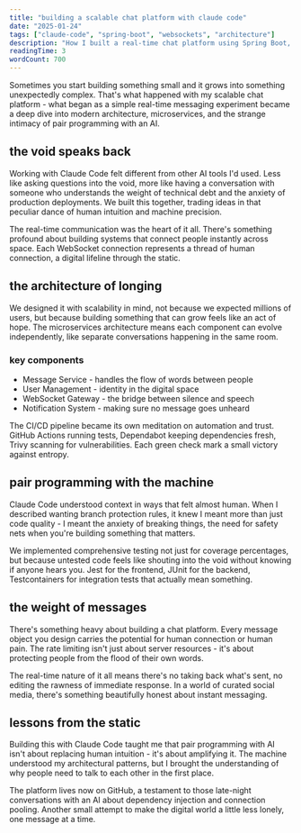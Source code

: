 ```yaml
---
title: "building a scalable chat platform with claude code"
date: "2025-01-24"
tags: ["claude-code", "spring-boot", "websockets", "architecture"]
description: "How I built a real-time chat platform using Spring Boot, React, and Claude Code as my pair programming partner"
readingTime: 3
wordCount: 700
---
```


Sometimes you start building something small and it grows into something unexpectedly complex. That's what happened with my scalable chat platform - what began as a simple real-time messaging experiment became a deep dive into modern architecture, microservices, and the strange intimacy of pair programming with an AI.

## the void speaks back

Working with Claude Code felt different from other AI tools I'd used. Less like asking questions into the void, more like having a conversation with someone who understands the weight of technical debt and the anxiety of production deployments. We built this together, trading ideas in that peculiar dance of human intuition and machine precision.

The real-time communication was the heart of it all. There's something profound about building systems that connect people instantly across space. Each WebSocket connection represents a thread of human connection, a digital lifeline through the static.

## the architecture of longing

We designed it with scalability in mind, not because we expected millions of users, but because building something that can grow feels like an act of hope. The microservices architecture means each component can evolve independently, like separate conversations happening in the same room.

### key components

- Message Service - handles the flow of words between people
- User Management - identity in the digital space
- WebSocket Gateway - the bridge between silence and speech
- Notification System - making sure no message goes unheard

The CI/CD pipeline became its own meditation on automation and trust. GitHub Actions running tests, Dependabot keeping dependencies fresh, Trivy scanning for vulnerabilities. Each green check mark a small victory against entropy.

## pair programming with the machine

Claude Code understood context in ways that felt almost human. When I described wanting branch protection rules, it knew I meant more than just code quality - I meant the anxiety of breaking things, the need for safety nets when you're building something that matters.

We implemented comprehensive testing not just for coverage percentages, but because untested code feels like shouting into the void without knowing if anyone hears you. Jest for the frontend, JUnit for the backend, Testcontainers for integration tests that actually mean something.

## the weight of messages

There's something heavy about building a chat platform. Every message object you design carries the potential for human connection or human pain. The rate limiting isn't just about server resources - it's about protecting people from the flood of their own words.

The real-time nature of it all means there's no taking back what's sent, no editing the rawness of immediate response. In a world of curated social media, there's something beautifully honest about instant messaging.

## lessons from the static

Building this with Claude Code taught me that pair programming with AI isn't about replacing human intuition - it's about amplifying it. The machine understood my architectural patterns, but I brought the understanding of why people need to talk to each other in the first place.

The platform lives now on GitHub, a testament to those late-night conversations with an AI about dependency injection and connection pooling. Another small attempt to make the digital world a little less lonely, one message at a time.